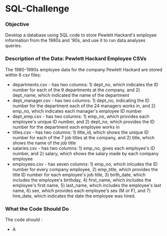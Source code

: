 # SQL-Challenge
### Objective
Develop a database using SQL code to store Pewlett Hackard's employee information from the 1980s and '90s, and use it to run data analyses queries. 

### Description of the Data: Pewlett Hackard Employee CSVs
The 1980-1990s employee data for the company Pewlett Hackard are stored within 6 csv files:
- departments.csv - has two columns: 1) dept_no, which indicates the ID number for each of the 9 departments at the company, and 2) dept_name, which indicated the name of the department
- dept_manager.csv - has two columns: 1) dept_no, indicating the ID number for the department each of the 24 managers works in, and 2) emp_no, which indicates each manager's employee ID number
- dept_emp.csv - has two columns: 1) emp_no, which provides each employee's unique ID number, and 2) dept_no, which provides the ID number for the department each employee works in
- titles.csv - has two columns: 1) title_id, which shows the unique ID number for each of the 7 job titles at the company, and 2) title, which shows the name of the job title
- salaries.csv - has two columns: 1) emp_no, gives each employee's ID number, and 2) salary, which shows the salary made by each company employee
- employees.csv - has seven columns: 1) emp_no, which inlcudes the ID number for every company employee, 2) emp_title, which provides the title ID number for each employee's job title, 3) birth_date, which includes the employee's birthday, 4) first_name, which includes the employee's first name, 5) last_name, which includes the employee's last name, 6) sex, which provides each employee's sex (M or F), and 7) hire_date, which indicates the date the employee was hired. 

### What the Code Should Do
The code should :
- A 
